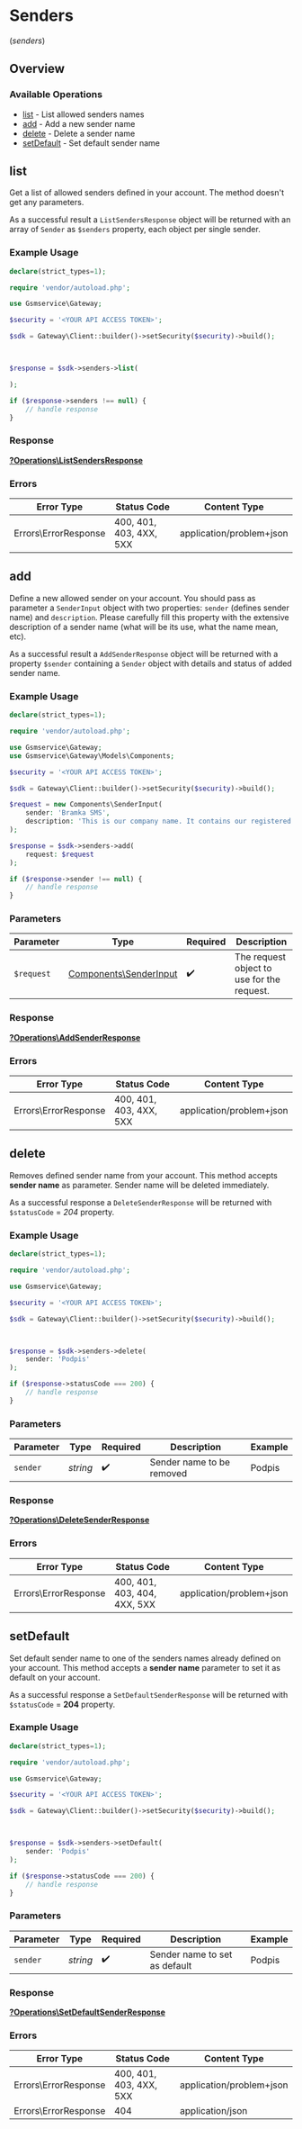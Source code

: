 # Senders
(*senders*)

## Overview

### Available Operations

* [list](#list) - List allowed senders names
* [add](#add) - Add a new sender name
* [delete](#delete) - Delete a sender name
* [setDefault](#setdefault) - Set default sender name

## list

Get a list of allowed senders defined in your account. The method doesn't get any parameters.

As a successful result a `ListSendersResponse` object will be returned with an array of `Sender` as `$senders` property, each object per single sender.

### Example Usage

```php
declare(strict_types=1);

require 'vendor/autoload.php';

use Gsmservice\Gateway;

$security = '<YOUR API ACCESS TOKEN>';

$sdk = Gateway\Client::builder()->setSecurity($security)->build();



$response = $sdk->senders->list(

);

if ($response->senders !== null) {
    // handle response
}
```

### Response

**[?Operations\ListSendersResponse](../../Models/Operations/ListSendersResponse.md)**

### Errors

| Error Type               | Status Code              | Content Type             |
| ------------------------ | ------------------------ | ------------------------ |
| Errors\ErrorResponse     | 400, 401, 403, 4XX, 5XX  | application/problem+json |

## add

Define a new allowed sender on your account. You should pass as parameter a `SenderInput` object with two properties: `sender` (defines sender name) and `description`. Please carefully fill this property with the extensive description of a sender name (what will be its use, what the name mean, etc).

As a successful result a `AddSenderResponse` object will be returned with a property `$sender` containing a `Sender` object with details and status of added sender name.

### Example Usage

```php
declare(strict_types=1);

require 'vendor/autoload.php';

use Gsmservice\Gateway;
use Gsmservice\Gateway\Models\Components;

$security = '<YOUR API ACCESS TOKEN>';

$sdk = Gateway\Client::builder()->setSecurity($security)->build();

$request = new Components\SenderInput(
    sender: 'Bramka SMS',
    description: 'This is our company name. It contains our registered trademark.',
);

$response = $sdk->senders->add(
    request: $request
);

if ($response->sender !== null) {
    // handle response
}
```

### Parameters

| Parameter                                                        | Type                                                             | Required                                                         | Description                                                      |
| ---------------------------------------------------------------- | ---------------------------------------------------------------- | ---------------------------------------------------------------- | ---------------------------------------------------------------- |
| `$request`                                                       | [Components\SenderInput](../../Models/Components/SenderInput.md) | :heavy_check_mark:                                               | The request object to use for the request.                       |

### Response

**[?Operations\AddSenderResponse](../../Models/Operations/AddSenderResponse.md)**

### Errors

| Error Type               | Status Code              | Content Type             |
| ------------------------ | ------------------------ | ------------------------ |
| Errors\ErrorResponse     | 400, 401, 403, 4XX, 5XX  | application/problem+json |

## delete

Removes defined sender name from your account. This method accepts **sender name** as parameter. Sender name will be deleted immediately.

As a successful response a `DeleteSenderResponse` will be returned with `$statusCode` = *204* property.

### Example Usage

```php
declare(strict_types=1);

require 'vendor/autoload.php';

use Gsmservice\Gateway;

$security = '<YOUR API ACCESS TOKEN>';

$sdk = Gateway\Client::builder()->setSecurity($security)->build();



$response = $sdk->senders->delete(
    sender: 'Podpis'
);

if ($response->statusCode === 200) {
    // handle response
}
```

### Parameters

| Parameter                 | Type                      | Required                  | Description               | Example                   |
| ------------------------- | ------------------------- | ------------------------- | ------------------------- | ------------------------- |
| `sender`                  | *string*                  | :heavy_check_mark:        | Sender name to be removed | Podpis                    |

### Response

**[?Operations\DeleteSenderResponse](../../Models/Operations/DeleteSenderResponse.md)**

### Errors

| Error Type                   | Status Code                  | Content Type                 |
| ---------------------------- | ---------------------------- | ---------------------------- |
| Errors\ErrorResponse         | 400, 401, 403, 404, 4XX, 5XX | application/problem+json     |

## setDefault

Set default sender name to one of the senders names already defined on your account. This method accepts a **sender name** parameter to set it as default on your account.

As a successful response a `SetDefaultSenderResponse` will be returned with `$statusCode` = **204** property.

### Example Usage

```php
declare(strict_types=1);

require 'vendor/autoload.php';

use Gsmservice\Gateway;

$security = '<YOUR API ACCESS TOKEN>';

$sdk = Gateway\Client::builder()->setSecurity($security)->build();



$response = $sdk->senders->setDefault(
    sender: 'Podpis'
);

if ($response->statusCode === 200) {
    // handle response
}
```

### Parameters

| Parameter                     | Type                          | Required                      | Description                   | Example                       |
| ----------------------------- | ----------------------------- | ----------------------------- | ----------------------------- | ----------------------------- |
| `sender`                      | *string*                      | :heavy_check_mark:            | Sender name to set as default | Podpis                        |

### Response

**[?Operations\SetDefaultSenderResponse](../../Models/Operations/SetDefaultSenderResponse.md)**

### Errors

| Error Type               | Status Code              | Content Type             |
| ------------------------ | ------------------------ | ------------------------ |
| Errors\ErrorResponse     | 400, 401, 403, 4XX, 5XX  | application/problem+json |
| Errors\ErrorResponse     | 404                      | application/json         |